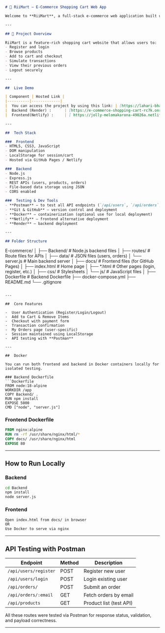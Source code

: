 

```markdown
# 🛒 RiiMart – E-Commerce Shopping Cart Web App

Welcome to **RiiMart**, a full-stack e-commerce web application built using modern web technologies and DevOps practices.

---

## 📌 Project Overview

RiiMart is a feature-rich shopping cart website that allows users to:
- Register and login
- Browse products
- Add to cart and checkout
- Simulate transactions
- View their previous orders
- Logout securely

---

##  Live Demo

| Component | Hosted Link |
|----------|-------------|
|  You can access the project by using this link: | [https://lahari-bhairagoni.github.io/E-commerce/](https://lahari-bhairagoni.github.io/E-commerce/) |
|  Backend (Render) :      | [https://e-commerce-shopping-cart-rc7k.onrender.com](https://e-commerce-shopping-cart-rc7k.onrender.com) |
|  Frontend(Netlify) :     | [ https://jolly-melomakarona-49026a.netlify.app/]( https://jolly-melomakarona-49026a.netlify.app/) |

---

##  Tech Stack

###  Frontend
- HTML5, CSS3, JavaScript
- DOM manipulation
- LocalStorage for session/cart
- Hosted via GitHub Pages / Netlify

###  Backend
- Node.js
- Express.js
- REST APIs (users, products, orders)
- File-based data storage using JSON
- CORS enabled

###  Testing & Dev Tools
- **Postman** – to test all API endpoints (`/api/users`, `/api/orders`, `/api/products`)
- **Git & GitHub** – version control and deployment
- **Docker** – containerization (optional use for local deployment)
- **Netlify** – frontend alternative deployment
- **Render** – backend deployment

---

## Folder Structure

```

E-commerce/
│
├── Backend/                 # Node.js backend files
│   ├── routes/             # Route files for APIs
│   ├── data/               # JSON files (users, orders)
│   └── server.js           # Main backend server
│
├── docs/                   # Frontend files (for GitHub Pages)
│   ├── index.html          # Home page
│   ├── \*.html              # Other pages (login, register, etc.)
│   ├── css/                # Stylesheets
│   └── js/                 # JavaScript files
│
├── Dockerfile              # Backend Dockerfile
├── docker-compose.yml
├── README.md
└── .gitignore

````

---

##  Core Features

-  User Authentication (Register/Login/Logout)
-  Add to Cart & Remove Items
-  Checkout with payment form
-  Transaction confirmation
-  My Orders page (user-specific)
-  Session maintained using LocalStorage
-  API testing with **Postman**

---

##  Docker 

You can run both frontend and backend in Docker containers locally for isolated testing.

### Backend Dockerfile
```Dockerfile
FROM node:18-alpine
WORKDIR /app
COPY Backend/ .
RUN npm install
EXPOSE 5000
CMD ["node", "server.js"]
````

### Frontend Dockerfile

```Dockerfile
FROM nginx:alpine
RUN rm -rf /usr/share/nginx/html/*
COPY docs/ /usr/share/nginx/html
EXPOSE 80
```

---

##  How to Run Locally

###  Backend

```bash
cd Backend
npm install
node server.js
```

###  Frontend

```bash
Open index.html from docs/ in browser
OR
Use Docker to serve via nginx
```

---

## API Testing with Postman

| Endpoint              | Method | Description             |
| --------------------- | ------ | ----------------------- |
| `/api/users/register` | POST   | Register new user       |
| `/api/users/login`    | POST   | Login existing user     |
| `/api/orders/`        | POST   | Submit an order         |
| `/api/orders/:email`  | GET    | Fetch orders by email   |
| `/api/products`       | GET    | Product list (test API) |

All these routes were tested via Postman for response status, validation, and payload correctness.

---

